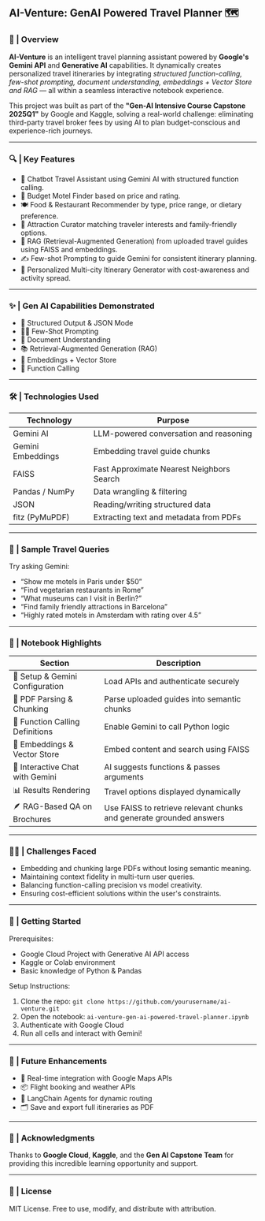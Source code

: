 ## AI-Venture: GenAI Powered Travel Planner 🗺️


### 👾 | Overview

**AI-Venture** is an intelligent travel planning assistant powered by **Google's Gemini API** and **Generative AI** capabilities. It dynamically creates personalized travel itineraries by integrating *structured function-calling, few-shot prompting, document understanding, embeddings + Vector Store and RAG* — all within a seamless interactive notebook experience.

This project was built as part of the **"Gen-AI Intensive Course Capstone 2025Q1"** by Google and Kaggle, solving a real-world challenge: eliminating third-party travel broker fees by using AI to plan budget-conscious and experience-rich journeys.

---

### 🔍 | Key Features

  *  🧠 Chatbot Travel Assistant using Gemini AI with structured function calling.
  *  🏨 Budget Motel Finder based on price and rating.
  *  🍽️ Food & Restaurant Recommender by type, price range, or dietary preference.
  *  🗽 Attraction Curator matching traveler interests and family-friendly options.
  *  📄 RAG (Retrieval-Augmented Generation) from uploaded travel guides using FAISS and embeddings.
  *  ✍️ Few-shot Prompting to guide Gemini for consistent itinerary planning.
  *  🧳 Personalized Multi-city Itinerary Generator with cost-awareness and activity spread.

---

### ✨ | Gen AI Capabilities Demonstrated

 *  🧾 Structured Output & JSON Mode
 *  🧑‍🏫 Few-Shot Prompting
 *  📑 Document Understanding
 *  📚 Retrieval-Augmented Generation (RAG)
 *  🧬 Embeddings + Vector Store
 *  🎯 Function Calling

---

### 🛠️ | Technologies Used

| Technology  | Purpose |
| ------------- | ------------- |
| Gemini AI  | LLM-powered conversation and reasoning  |
| Gemini Embeddings  | Embedding travel guide chunks  |
| FAISS  | Fast Approximate Nearest Neighbors Search  |
| Pandas / NumPy  | Data wrangling & filtering  |
| JSON  | Reading/writing structured data  |
| fitz (PyMuPDF)  | Extracting text and metadata from PDFs  |

---

### 🧳 | Sample Travel Queries

Try asking Gemini:
 *  “Show me motels in Paris under $50”
 *  “Find vegetarian restaurants in Rome”
 *  “What museums can I visit in Berlin?”
 *  “Find family friendly attractions in Barcelona”
 *  “Highly rated motels in Amsterdam with rating over 4.5”

---

### 📂 | Notebook Highlights

| Section  | Description |
| ------------- | ------------- |
| 📌 Setup & Gemini Configuration  | Load APIs and authenticate securely  |
| 🧾 PDF Parsing & Chunking  | Parse uploaded guides into semantic chunks  |
| 🔎 Function Calling Definitions  | Enable Gemini to call Python logic  |
| 🧬 Embeddings & Vector Store | Embed content and search using FAISS  |
| 🧠 Interactive Chat with Gemini  | AI suggests functions & passes arguments  |
| 📊 Results Rendering  | Travel options displayed dynamically  |
| 🪶 RAG-Based QA on Brochures  | Use FAISS to retrieve relevant chunks and generate grounded answers  |

---

### 💪🏼 | Challenges Faced

 *  Embedding and chunking large PDFs without losing semantic meaning.
 *  Maintaining context fidelity in multi-turn user queries.
 *  Balancing function-calling precision vs model creativity.
 *  Ensuring cost-efficient solutions within the user's constraints.

---

### 🚀 | Getting Started

Prerequisites:
 *  Google Cloud Project with Generative AI API access
 *  Kaggle or Colab environment
 *  Basic knowledge of Python & Pandas

Setup Instructions:
1. Clone the repo: `git clone https://github.com/yourusername/ai-venture.git`
2. Open the notebook: `ai-venture-gen-ai-powered-travel-planner.ipynb`
3. Authenticate with Google Cloud
4. Run all cells and interact with Gemini!

---

### 📣 | Future Enhancements

 *  🧭 Real-time integration with Google Maps APIs
 *  📦 Flight booking and weather APIs
 *  🧠 LangChain Agents for dynamic routing
 *  🗂️ Save and export full itineraries as PDF

--- 

### 🤝 | Acknowledgments
Thanks to **Google Cloud**, **Kaggle**, and the **Gen AI Capstone Team** for providing this incredible learning opportunity and support.

---

### 📌 | License
MIT License. Free to use, modify, and distribute with attribution.
